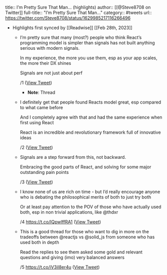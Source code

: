 title:: I’m Pretty Sure That Man... (highlights)
author:: [[@Steve8708 on Twitter]]
full-title:: "I’m Pretty Sure That Man..."
category:: #tweets
url:: https://twitter.com/Steve8708/status/1629985217116266496

- Highlights first synced by [[Readwise]] [[Feb 28th, 2023]]
	- I’m pretty sure that many (most?) people who think React’s programming model is simpler than signals has not built anything serious with modern signals.
	  
	  In my experience, the more you use them, esp as your app scales, the more their DX shines
	  
	  Signals are not just about perf
	  
	  /1 ([View Tweet](https://twitter.com/Steve8708/status/1629985217116266496))
		- **Note**: Thread
	- I definitely get that people found Reacts model great, esp compared to what came before
	  
	  And I completely agree with that and had the same experience when first using React
	  
	  React is an incredible and revolutionary framework full of innovative ideas 
	  
	  /2 ([View Tweet](https://twitter.com/Steve8708/status/1629985219813216258))
	- Signals are a step forward from this, not backward. 
	  
	  Embracing the good parts of React, and solving for some major outstanding pain points 
	  
	  /3 ([View Tweet](https://twitter.com/Steve8708/status/1629985221419618305))
	- I know none of us are rich on time - but I’d really encourage anyone who is debating the philosophical merits of both to just try both
	  
	  Or at least pay attention to the POV of those who have actually used both, esp in non trivial applications, like @thdxr 
	  
	  /4 https://t.co/IQpwlffRA1 ([View Tweet](https://twitter.com/Steve8708/status/1629987252179972096))
	- This is a good thread for those who want to dig in more on the tradeoffs between @reactjs vs @solid_js from someone who has used both in depth
	  
	  Read the replies to see them asked some gold and relevant questions and giving (imo) very balanced answers
	  
	  /5 https://t.co/iV3il8er4u ([View Tweet](https://twitter.com/Steve8708/status/1629987254516191232))